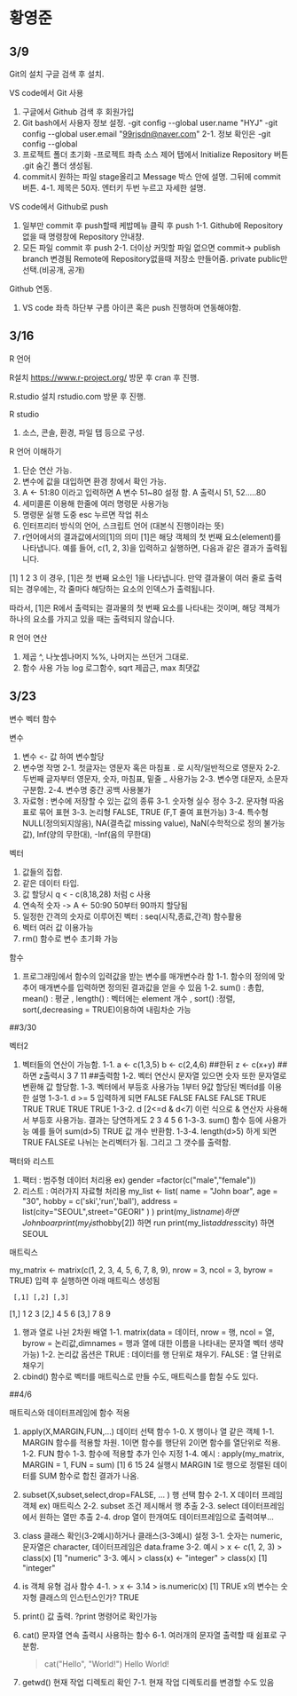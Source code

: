 # 황영준

## 3/9

Git의 설치
구글 검색 후 설치.

VS code에서 Git 사용
1. 구글에서 Github 검색 후 회원가입
2. Git bash에서 사용자 정보 설정.
-git config --global user.name "HYJ"
-git config --global user.email "99rjsdn@naver.com"
2-1. 정보 확인은 -git config --global
3. 프로젝트 폴더 초기화
-프로젝트 좌측 소스 제어 탭에서  Initialize Repository 버튼 .git 숨긴 폴더 생성됨.
4. commit시 원하는 파일 stage올리고 Message 박스 안에 설명. 그뒤에 commit 버튼.
4-1. 제목은 50자. 엔터키 두번 누르고 자세한 설명.

VS code에서 Github로 push
1. 일부만 commit 후 push할때 케밥메뉴 클릭 후 push
1-1. Github에 Repository없을 때 명령창에 Repository 안내창.
2. 모든 파일 commit 후 push
2-1. 더이상 커밋할 파일 없으면 commit-> publish branch 변경됨
Remote에 Repository없을때 저장소 만들어줌. private public만 선택.(비공개, 공개)

Github 연동.
1. VS code 좌측 하단부 구름 아이콘 혹은 push 진행하며 연동해야함.



## 3/16

R 언어

R설치
https://www.r-project.org/ 방문 후 cran 후 진행.

R.studio 설치
rstudio.com 방문 후 진행.

R studio
1. 소스, 콘솔, 환경, 파일 탭 등으로 구성.


R 언어 이해하기
1. 단순 연산 가능.
2. 변수에 값을 대입하면 환경 창에서 확인 가능.
3. A <- 51:80 이라고 입력하면 A 변수 51~80 설정 함. A 출력시 51, 52.....80
4. 세미콜론 이용해 한줄에 여러 명령문 사용가능
5. 명령문 실행 도중 esc 누르면 작업 취소
6. 인터프리터 방식의 언어, 스크립트 언어 (대본식 진행이라는 뜻)
7. r언어에서의 결과값에서의[1]의 의미
[1]은 해당 객체의 첫 번째 요소(element)를 나타냅니다. 예를 들어, c(1, 2, 3)을 입력하고 실행하면, 다음과 같은 결과가 출력됩니다.

[1] 1 2 3
이 경우, [1]은 첫 번째 요소인 1을 나타냅니다. 만약 결과물이 여러 줄로 출력되는 경우에는, 각 줄마다 해당하는 요소의 인덱스가 출력됩니다.

따라서, [1]은 R에서 출력되는 결과물의 첫 번째 요소를 나타내는 것이며, 해당 객체가 하나의 요소를 가지고 있을 때는 출력되지 않습니다.

R 언어 연산
1. 제곱 ^, 나눗셈나머지 %%, 나머지는 쓰던거 그대로.
2. 함수 사용 가능 log 로그함수, sqrt 제곱근, max 최댓값



## 3/23

변수 벡터 함수


변수
1. 변수 <- 값 하여 변수할당
2. 변수명 작명
2-1. 첫글자는 영문자 혹은 마침표 . 로 시작/일반적으로 영문자
2-2. 두번째 글자부터 영문자, 숫자, 마침표, 밑줄 _ 사용가능
2-3. 변수명 대문자, 소문자 구분함.
2-4. 변수명 중간 공백 사용불가
3. 자료형 : 변수에 저장할 수 있는 값의 종류
3-1. 숫자형 실수 정수
3-2. 문자형 따옴표로 묶어 표현
3-3. 논리형 FALSE, TRUE (F,T 줄여 표현가능)
3-4. 특수형 NULL(정의되지않음), NA(결측값 missing value), NaN(수학적으로 정의 불가능값), Inf(양의 무한대), -Inf(음의 무한대)

벡터
1. 값들의 집합.
2. 같은 데이터 타입.
3. 값 할당시 q < - c(8,18,28) 처럼 c 사용
4. 연속적 숫자 -> A <- 50:90 50부터 90까지 할당됨
5. 일정한 간격의 숫자로 이루어진 벡터 : seq(시작,종료,간격) 함수활용 
6. 벡터 여러 값 이용가능
7. rm() 함수로 변수 초기화 가능

함수
1. 프로그래밍에서 함수의 입력값을 받는 변수를 매개변수라 함
1-1. 함수의 정의에 맞추어 매개변수를 입력하면 정의된 결과값을 얻을 수 있음
1-2. sum() : 총합, mean() : 평균 , length() : 벡터에는 element 개수 ,
     sort() :정렬, sort(,decreasing = TRUE)이용하여 내림차순 가능


##3/30

벡터2
1. 벡터들의 연산이 가능함.
1-1. a <- c(1,3,5)
     b <- c(2,4,6) ##한뒤
     z <- c(x+y) ##하면 z출력시
     3 7 11 ##출력함
1-2. 벡터 연산시 문자열 있으면 숫자 또한 문자열로 변환해 값 할당함.
1-3. 벡터에서 부등호 사용가능 1부터 9값 할당된 벡터d를 이용한 설명
1-3-1. d >= 5 입력하게 되면
FALSE FALSE FALSE FALSE TRUE TRUE TRUE TRUE TRUE
1-3-2. d [2<=d & d<7] 이런 식으로 & 연산자 사용해서 부등호 사용가능.
       결과는 당연하게도 2 3 4 5 6
1-3-3. sum() 함수 등에 사용가능 예를 들어 sum(d>5) TRUE 값 개수 반환함.
1-3-4. length(d>5) 하게 되면 TRUE FALSE로 나뉘는 논리벡터가 됨. 그리고 그 갯수를 출력함.

팩터와 리스트
1. 팩터 : 범주형 데이터 처리용 ex) gender =factor(c("male","female"))
2. 리스트 : 여러가지 자료형 처리용
    my_list <- list(
        name = "John boar",
        age = "30",
        hobby = c('ski','run','ball'),
        address = list(city="SEOUL",street="GEORI"
        )
    )
    print(my_list$name) 하면 John boar
    print(my_list$hobby[2]) 하면 run
    print(my_list$address$city) 하면 SEOUL


매트릭스

my_matrix <- matrix(c(1, 2, 3, 4, 5, 6, 7, 8, 9), nrow = 3, ncol = 3, byrow = TRUE) 입력 후 실행하면 아래 매트릭스 생성됨

     [,1] [,2] [,3]
[1,]    1    2    3
[2,]    4    5    6
[3,]    7    8    9

1. 행과 열로 나뉜 2차원 배열
1-1. matrix(data = 데이터, nrow = 행, ncol = 열, byrow = 논리값,dimnames = 행과 열에 대한 이름을 나타내는 문자열 벡터 생략가능)
1-2. 논리값 옵션은 TRUE : 데이터를 행 단위로 채우기.
                  FALSE : 열 단위로 채우기
2. cbind() 함수로 벡터를 매트릭스로 만들 수도, 매트릭스를 합칠 수도 있다.


##4/6

매트릭스와 데이터프레임에 함수 적용
1. apply(X,MARGIN,FUN,...) 데이터 선택 함수
1-0. X 행이나 열 같은 객체
1-1. MARGIN 함수를 적용할 차원.
1이면 함수를 행단위 2이면 함수를 열단위로 적용.
1-2. FUN 함수
1-3. 함수에 적용할 추가 인수 지정
1-4. 예시 : apply(my_matrix, MARGIN = 1, FUN = sum)
            [1]  6 15 24
            실행시 MARGIN 1로 행으로 정렬된 데이터를 SUM 함수로 합친 결과가 나옴.

2. subset(X,subset,select,drop=FALSE, ... )  행 선택 함수
2-1. X 데이터 프레임 객체 ex) 매트릭스
2-2. subset 조건 제시해서 행 추출
2-3. select 데이터프레임에서 원하는 열만 추출
2-4. drop 열이 한개여도 데이터프레임으로 출력여부...

3. class 클래스 확인(3-2예시)하거나 클래스(3-3예시) 설정
3-1. 숫자는 numeric, 문자열은 character, 데이터프레임은 data.frame
3-2. 예시   > x <- c(1, 2, 3)
            > class(x)
            [1] "numeric"
3-3. 예시   > class(x) <- "integer" 
            > class(x)
            [1] "integer"

4. is 객체 유형 검사 함수
4-1.    > x <- 3.14
        > is.numeric(x)
        [1] TRUE
    x의 변수는 숫자형 클래스의 인스턴스인가? TRUE

5. print() 값 출력. ?print 명령어로 확인가능

6. cat() 문자열 연속 출력시 사용하는 함수
6-1. 여러개의 문자열 출력할 때 쉼표로 구분함.
    > cat("Hello", "World!")
    Hello World!

7. getwd() 현재 작업 디렉토리 확인
7-1. 현재 작업 디렉토리를 변경할 수도 있음
